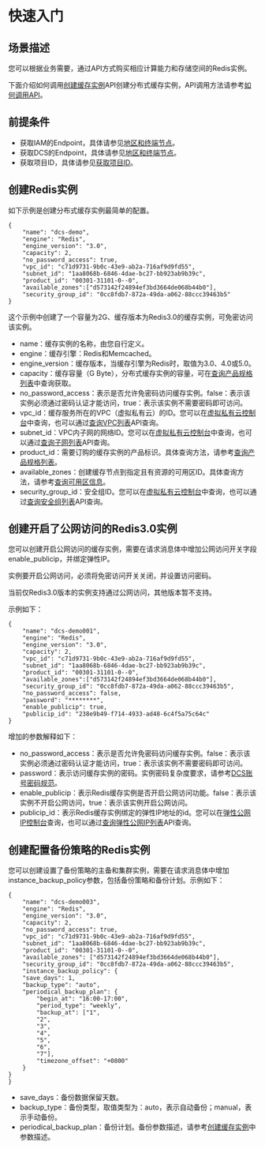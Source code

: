 # 快速入门<a name="ZH-CN_TOPIC_0166892636"></a>

## 场景描述<a name="section2905011645"></a>

您可以根据业务需要，通过API方式购买相应计算能力和存储空间的Redis实例。

下面介绍如何调用[创建缓存实例](创建缓存实例.md)API创建分布式缓存实例，API调用方法请参考[如何调用API](如何调用API.md)。

## 前提条件<a name="section5362532195414"></a>

-   获取IAM的Endpoint，具体请参见[地区和终端节点](https://developer.huaweicloud.com/endpoint)。
-   获取DCS的Endpoint，具体请参见[地区和终端节点](https://developer.huaweicloud.com/endpoint)。
-   获取项目ID，具体请参见[获取项目ID](获取项目ID.md)。

## 创建Redis实例<a name="section156252517567"></a>

如下示例是创建分布式缓存实例最简单的配置。

```
{
	"name": "dcs-demo",
	"engine": "Redis",
	"engine_version": "3.0",
	"capacity": 2,
	"no_password_access": true,
	"vpc_id": "c71d9731-9b0c-43e9-ab2a-716af9d9fd55",
	"subnet_id": "1aa8068b-6846-4dae-bc27-bb923ab9b39c",
	"product_id": "00301-31101-0--0",
	"available_zones":["d573142f24894ef3bd3664de068b44b0"],
	"security_group_id": "0cc8fdb7-872a-49da-a062-88ccc39463b5"
}
```

这个示例中创建了一个容量为2G、缓存版本为Redis3.0的缓存实例，可免密访问该实例。

-   name：缓存实例的名称，由您自行定义。
-   engine：缓存引擎：Redis和Memcached。
-   engine\_version：缓存版本，当缓存引擎为Redis时，取值为3.0、4.0或5.0。
-   capacity：缓存容量（G Byte），分布式缓存实例的容量，可在[查询产品规格列表](查询产品规格列表.md)中查询获取。
-   no\_password\_access：表示是否允许免密码访问缓存实例。false：表示该实例必须通过密码认证才能访问，true：表示该实例不需要密码即可访问。
-   vpc\_id：缓存服务所在的VPC（虚拟私有云）的ID。您可以在[虚拟私有云控制台](https://console.huaweicloud.com/vpc/#/vpcs)中查询，也可以通过[查询VPC列表](https://support.huaweicloud.com/api-vpc/vpc_api01_0003.html)API查询。
-   subnet\_id：VPC内子网的网络ID。您可以在[虚拟私有云控制台](https://console.huaweicloud.com/vpc/#/vpcs)中查询，也可以通过[查询子网列表](https://support.huaweicloud.com/api-vpc/vpc_subnet01_0003.html)API查询。
-   product\_id：需要订购的缓存实例的产品标识。具体查询方法，请参考[查询产品规格列表](查询产品规格列表.md)。
-   available\_zones：创建缓存节点到指定且有资源的可用区ID。具体查询方法，请参考[查询可用区信息](查询可用区信息.md)。
-   security\_group\_id：安全组ID。您可以在[虚拟私有云控制台](https://console.huaweicloud.com/vpc/#/secGroups)中查询，也可以通过[查询安全组列表](https://support.huaweicloud.com/api-vpc/vpc_sg01_0002.html)API查询。

## 创建开启了公网访问的Redis3.0实例<a name="section1215011548519"></a>

您可以创建开启公网访问的缓存实例，需要在请求消息体中增加公网访问开关字段enable\_publicip，并绑定弹性IP。

实例要开启公网访问，必须将免密访问开关关闭，并设置访问密码。

当前仅Redis3.0版本的实例支持通过公网访问，其他版本暂不支持。

示例如下：

```
{
	"name": "dcs-demo001",
	"engine": "Redis",
	"engine_version": "3.0",
	"capacity": 2,
	"vpc_id": "c71d9731-9b0c-43e9-ab2a-716af9d9fd55",
	"subnet_id": "1aa8068b-6846-4dae-bc27-bb923ab9b39c",
	"product_id": "00301-31101-0--0",
	"available_zones":["d573142f24894ef3bd3664de068b44b0"],
	"security_group_id": "0cc8fdb7-872a-49da-a062-88ccc39463b5",
	"no_password_access": false,
	"password": "********",
	"enable_publicip": true,
	"publicip_id": "238e9b49-f714-4933-ad48-6c4f5a75c64c"
}
```

增加的参数解释如下：

-   no\_password\_access：表示是否允许免密码访问缓存实例。false：表示该实例必须通过密码认证才能访问，true：表示该实例不需要密码即可访问。
-   password：表示访问缓存实例的密码。实例密码复杂度要求，请参考[DCS账号密码规范](https://support.huaweicloud.com/dcs_faq/dcs-faq-0312004.html)。
-   enable\_publicip：表示Redis缓存实例是否开启公网访问功能。false：表示该实例不开启公网访问，true：表示该实例开启公网访问。
-   publicip\_id：表示Redis缓存实例绑定的弹性IP地址的id。您可以在[弹性公网IP控制台](https://console.huaweicloud.com/vpc/#/vpc/vpcmanager/eips)查询，也可以通过[查询弹性公网IP列表](https://support.huaweicloud.com/api-vpc/vpc_eip_0003.html)API查询。

## 创建配置备份策略的Redis实例<a name="section551715414515"></a>

您可以创建设置了备份策略的主备和集群实例，需要在请求消息体中增加instance\_backup\_policy参数，包括备份策略和备份计划。示例如下：

```
{
	"name": "dcs-demo003",
	"engine": "Redis",
	"engine_version": "3.0",
	"capacity": 2,
	"no_password_access": true,
	"vpc_id": "c71d9731-9b0c-43e9-ab2a-716af9d9fd55",
	"subnet_id": "1aa8068b-6846-4dae-bc27-bb923ab9b39c",
	"product_id": "00301-31101-0--0",
	"available_zones": ["d573142f24894ef3bd3664de068b44b0"],
	"security_group_id": "0cc8fdb7-872a-49da-a062-88ccc39463b5",
	"instance_backup_policy": {
	"save_days": 1,
	"backup_type": "auto",
	"periodical_backup_plan": {
		"begin_at": "16:00-17:00",
		"period_type": "weekly",
		"backup_at": ["1",
		"2",
		"3",
		"4",
		"5",
		"6",
		"7"],
		"timezone_offset": "+0800"
	}
}
}
```

-   save\_days：备份数据保留天数。
-   backup\_type：备份类型，取值类型为：auto，表示自动备份；manual，表示手动备份。
-   periodical\_backup\_plan：备份计划。备份参数描述，请参考[创建缓存实例](创建缓存实例.md)中参数描述。


